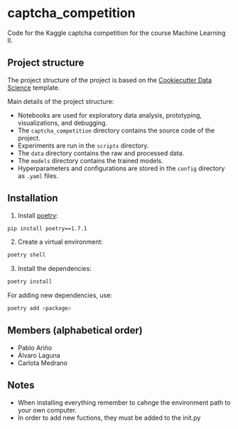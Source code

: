 # captcha_competition
Code for the Kaggle captcha competition for the course Machine Learning II.

## Project structure
The project structure of the project is based on the [Cookiecutter Data Science](https://drivendata.github.io/cookiecutter-data-science/) template.

Main details of the project structure:
- Notebooks are used for exploratory data analysis, prototyping, visualizations, and debugging.
- The `captcha_competition` directory contains the source code of the project.
- Experiments are run in the `scripts` directory.
- The `data` directory contains the raw and processed data.
- The `models` directory contains the trained models.
- Hyperparameters and configurations are stored in the `config` directory as `.yaml` files.

## Installation

1. Install [poetry](https://python-poetry.org/docs/):

```bash
pip install poetry==1.7.1
```

2. Create a virtual environment:

```bash
poetry shell
```

3. Install the dependencies:

```bash
poetry install
```

For adding new dependencies, use:

```bash
poetry add <package>
```

## Members (alphabetical order)

- Pablo Ariño
- Álvaro Laguna
- Carlota Medrano

## Notes

- When installing everything remember to cahnge the environment path to your own computer.
- In order to add new fuctions, they must be added to the init.py

